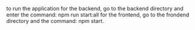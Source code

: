 to run the application
for the backend, go to the backend directory and enter the command: npm run start:all
 for the frontend, go to the frondend directory and the command: npm start.
 
